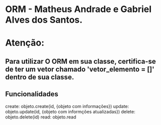 # ORM - Matheus Andrade e Gabriel Alves dos Santos.

# Atenção:
## Para utilizar O ORM em sua classe, certifica-se de ter um vetor chamado 'vetor_elemento = []' dentro de sua classe.


## Funcionalidades

create: objeto.create(id, {objeto com informações})
update: objeto.update(id, {objeto com informções atualizadas})
delete: objeto.delete(id)
read: objeto.read


